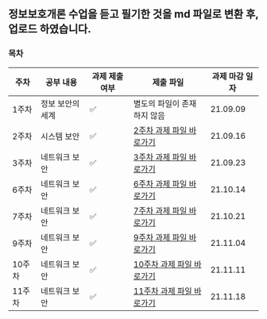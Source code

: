 ## 정보보호개론 수업을 듣고 필기한 것을 md 파일로 변환 후, 업로드 하였습니다.
### 목차
| 주차 | 공부 내용 | 과제 제출 여부 | 제출 파일| 과제 마감 일자 |
|----|----|----|----|----|
| 1주차| 정보 보안의 세계 |  ✅ | 별도의 파일이 존재하지 않음  |21.09.09|
| 2주차 | 시스템 보안  |  ✅  | [2주차 과제 파일 바로가기](https://github.com/yujiah-github/learning-introduction-to-information-security/blob/main/2ndweek/chapter2.md)  |21.09.16| 
| 3주차| 네트워크 보안  |  ✅   | [3주차 과제 파일 바로가기](https://github.com/yujiah-github/learning-introduction-to-information-security/blob/main/3rdweek/chapter3.md)   |21.09.23|
| 6주차| 네트워크 보안  |  ✅   | [6주차 과제 파일 바로가기](https://github.com/yujiah-github/learning-introduction-to-information-security/blob/main/6thweek/chapter4.md)   |21.10.14|
| 7주차| 네트워크 보안  |  ✅   | [7주차 과제 파일 바로가기](https://github.com/yujiah-github/learning-introduction-to-information-security/blob/main/3rdweek/3rdweek.md)   |21.10.21|
| 9주차| 네트워크 보안  |  ✅   | [9주차 과제 파일 바로가기](https://github.com/yujiah-github/learning-introduction-to-information-security/blob/main/9thweek/chapter6.md)  |21.11.04|
| 10주차| 네트워크 보안  |  ✅  | [10주차 과제 파일 바로가기](https://github.com/yujiah-github/learning-introduction-to-information-security/blob/main/10thweek/chapter7.md)   |21.11.11|
| 11주차| 네트워크 보안  |  ✅   | [11주차 과제 파일 바로가기](https://github.com/yujiah-github/learning-introduction-to-information-security/blob/main/11thweek/chapter8.md) |21.11.18|
